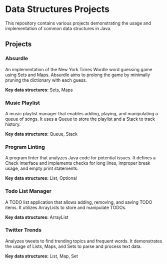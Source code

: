 # Data Structures Projects

This repository contains various projects demonstrating the usage and implementation of common data structures in Java.

## Projects

### Absurdle

An implementation of the New York Times Wordle word guessing game using Sets and Maps. Absurdle aims to prolong the game by minimally pruning the dictionary with each guess.

**Key data structures:** Sets, Maps

### Music Playlist

A music playlist manager that enables adding, playing, and manipulating a queue of songs. It uses a Queue to store the playlist and a Stack to track history.

**Key data structures:** Queue, Stack

### Program Linting

A program linter that analyzes Java code for potential issues. It defines a Check interface and implements checks for long lines, improper break usage, and empty print statements.

**Key data structures:** List, Optional

### Todo List Manager

A TODO list application that allows adding, removing, and saving TODO items. It utilizes ArrayLists to store and manipulate TODOs.

**Key data structures:** ArrayList

### Twitter Trends

Analyzes tweets to find trending topics and frequent words. It demonstrates the usage of Lists, Maps, and Sets to parse and process text data.

**Key data structures:** List, Map, Set
